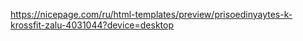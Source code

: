 https://nicepage.com/ru/html-templates/preview/prisoedinyaytes-k-krossfit-zalu-4031044?device=desktop
